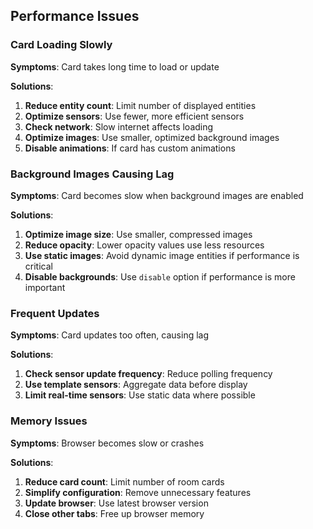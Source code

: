 ## Performance Issues

### Card Loading Slowly

**Symptoms**: Card takes long time to load or update

**Solutions**:

1. **Reduce entity count**: Limit number of displayed entities
2. **Optimize sensors**: Use fewer, more efficient sensors
3. **Check network**: Slow internet affects loading
4. **Optimize images**: Use smaller, optimized background images
5. **Disable animations**: If card has custom animations

### Background Images Causing Lag

**Symptoms**: Card becomes slow when background images are enabled

**Solutions**:

1. **Optimize image size**: Use smaller, compressed images
2. **Reduce opacity**: Lower opacity values use less resources
3. **Use static images**: Avoid dynamic image entities if performance is critical
4. **Disable backgrounds**: Use `disable` option if performance is more important

### Frequent Updates

**Symptoms**: Card updates too often, causing lag

**Solutions**:

1. **Check sensor update frequency**: Reduce polling frequency
2. **Use template sensors**: Aggregate data before display
3. **Limit real-time sensors**: Use static data where possible

### Memory Issues

**Symptoms**: Browser becomes slow or crashes

**Solutions**:

1. **Reduce card count**: Limit number of room cards
2. **Simplify configuration**: Remove unnecessary features
3. **Update browser**: Use latest browser version
4. **Close other tabs**: Free up browser memory
